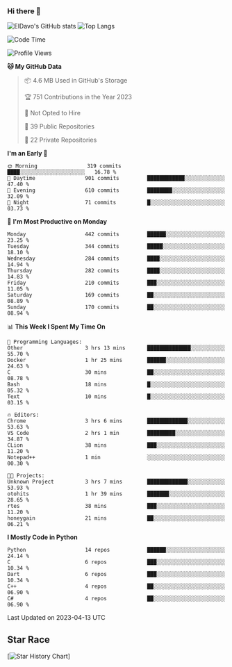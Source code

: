 ### Hi there 👋
![ElDavo's GitHub stats](https://github-readme-stats.vercel.app/api?username=ElDavoo&show_icons=true&theme=chartreuse-dark)
![Top Langs](https://github-readme-stats.vercel.app/api/top-langs/?username=ElDavoo&theme=chartreuse-dark&layout=compact)

<!--START_SECTION:waka-->
![Code Time](http://img.shields.io/badge/Code%20Time-12%20hrs%2012%20mins-blue)

![Profile Views](http://img.shields.io/badge/Profile%20Views-4-blue)

**🐱 My GitHub Data** 

> 📦 4.6 MB Used in GitHub's Storage 
 > 
> 🏆 751 Contributions in the Year 2023
 > 
> 🚫 Not Opted to Hire
 > 
> 📜 39 Public Repositories 
 > 
> 🔑 22 Private Repositories 
 > 
**I'm an Early 🐤** 

```text
🌞 Morning                319 commits         ████░░░░░░░░░░░░░░░░░░░░░   16.78 % 
🌆 Daytime                901 commits         ████████████░░░░░░░░░░░░░   47.40 % 
🌃 Evening                610 commits         ████████░░░░░░░░░░░░░░░░░   32.09 % 
🌙 Night                  71 commits          █░░░░░░░░░░░░░░░░░░░░░░░░   03.73 % 
```
📅 **I'm Most Productive on Monday** 

```text
Monday                   442 commits         ██████░░░░░░░░░░░░░░░░░░░   23.25 % 
Tuesday                  344 commits         █████░░░░░░░░░░░░░░░░░░░░   18.10 % 
Wednesday                284 commits         ████░░░░░░░░░░░░░░░░░░░░░   14.94 % 
Thursday                 282 commits         ████░░░░░░░░░░░░░░░░░░░░░   14.83 % 
Friday                   210 commits         ███░░░░░░░░░░░░░░░░░░░░░░   11.05 % 
Saturday                 169 commits         ██░░░░░░░░░░░░░░░░░░░░░░░   08.89 % 
Sunday                   170 commits         ██░░░░░░░░░░░░░░░░░░░░░░░   08.94 % 
```


📊 **This Week I Spent My Time On** 

```text
💬 Programming Languages: 
Other                    3 hrs 13 mins       ██████████████░░░░░░░░░░░   55.70 % 
Docker                   1 hr 25 mins        ██████░░░░░░░░░░░░░░░░░░░   24.63 % 
C                        30 mins             ██░░░░░░░░░░░░░░░░░░░░░░░   08.78 % 
Bash                     18 mins             █░░░░░░░░░░░░░░░░░░░░░░░░   05.32 % 
Text                     10 mins             █░░░░░░░░░░░░░░░░░░░░░░░░   03.15 % 

🔥 Editors: 
Chrome                   3 hrs 6 mins        █████████████░░░░░░░░░░░░   53.63 % 
VS Code                  2 hrs 1 min         █████████░░░░░░░░░░░░░░░░   34.87 % 
CLion                    38 mins             ███░░░░░░░░░░░░░░░░░░░░░░   11.20 % 
Notepad++                1 min               ░░░░░░░░░░░░░░░░░░░░░░░░░   00.30 % 

🐱‍💻 Projects: 
Unknown Project          3 hrs 7 mins        █████████████░░░░░░░░░░░░   53.93 % 
otohits                  1 hr 39 mins        ███████░░░░░░░░░░░░░░░░░░   28.65 % 
rtes                     38 mins             ███░░░░░░░░░░░░░░░░░░░░░░   11.20 % 
honeygain                21 mins             ██░░░░░░░░░░░░░░░░░░░░░░░   06.21 % 
```

**I Mostly Code in Python** 

```text
Python                   14 repos            ██████░░░░░░░░░░░░░░░░░░░   24.14 % 
C                        6 repos             ███░░░░░░░░░░░░░░░░░░░░░░   10.34 % 
Dart                     6 repos             ███░░░░░░░░░░░░░░░░░░░░░░   10.34 % 
C++                      4 repos             ██░░░░░░░░░░░░░░░░░░░░░░░   06.90 % 
C#                       4 repos             ██░░░░░░░░░░░░░░░░░░░░░░░   06.90 % 
```




 Last Updated on 2023-04-13 UTC
<!--END_SECTION:waka-->

## Star Race

[![Star History Chart](https://api.star-history.com/svg?repos=ElDavoo/WhatsApp-Crypt14-Crypt15-Decrypter,ElDavoo/TuringOS,EliteAndroidApps/WhatsApp-Crypt12-Decrypter,KnugiHK/Whatsapp-Chat-Exporter&type=Date)]
